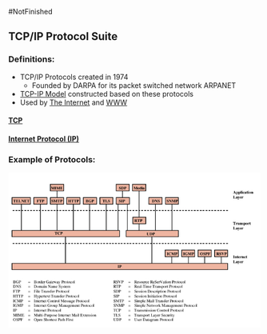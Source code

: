 #NotFinished 
## TCP/IP Protocol Suite
### Definitions:
- TCP/IP Protocols created in 1974
	-  Founded by DARPA for its packet switched network ARPANET
- [TCP-IP Model](TCP-IP%20Model.md) constructed based on these protocols
- Used by [The Internet](The%20Internet.md) and [WWW](WWW.md)
#### [TCP](TCP.md) 
#### [Internet Protocol (IP)](Internet%20Protocol%20(IP).md)
### Example of Protocols:
![](Attachments/Protocols.png)